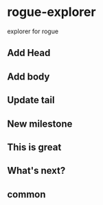 # rogue-explorer
explorer for rogue

## Add Head

## Add body

## Update tail

## New milestone

## This is great

## What's next?

## common
